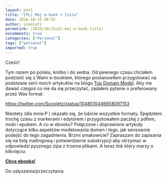 ```yaml
---
layout: post
title: "[PL] Mój e-book + lista"
date: 2018-10-15 08:55
author: scooletz
permalink: /2018/10/15/pl-moj-e-book-lista/
nocomments: true
categories: ["Personal"]
tags: ["personal"]
imported: true
---
```


Cześć!

Tym razem po polsku, krótko i do sedna. Od pewnego czasu chciałem podzielić się z Wami e-bookiem, którego postanowiłem przygotować na podstawie serii moich artykułów na blogu [Top Domain Model](https://blog.scooletz.com/tag/top-domain-model/). Aby nie dawać czegoś co nie da się przeczytać, zadałem pytanie o preferowany przez Was format.

https://twitter.com/Scooletz/status/1048510446658097153

Niestety (dla mnie:P ) okazało się, że lubicie wszystkie formaty. Spędziłem trochę czasu z markerami i edytorem i przygotowałem paczkę z pdfem, mobi i epubem. A co w ebooku? Połączone i doprawione artykuły dotyczące kilku aspektów modelowania domen i tego, jak sensownie podejść do tego zagadnienia. Brzmi smakowicie? Zapraszam do zapisania się na listę mailingową i potwierdzenie subskrypcji aby otrzymać w odpowiedzi pysznego zipa z trzema plikami. A teraz link który marzy o kliknięciu:

[**Chcę ebooka!**](https://lista.scooletz.com/)

Do usłyszenia/przeczytania.
